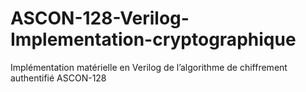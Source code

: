 # ASCON-128-Verilog-Implementation-cryptographique
Implémentation matérielle en Verilog de l’algorithme de chiffrement authentifié ASCON-128
